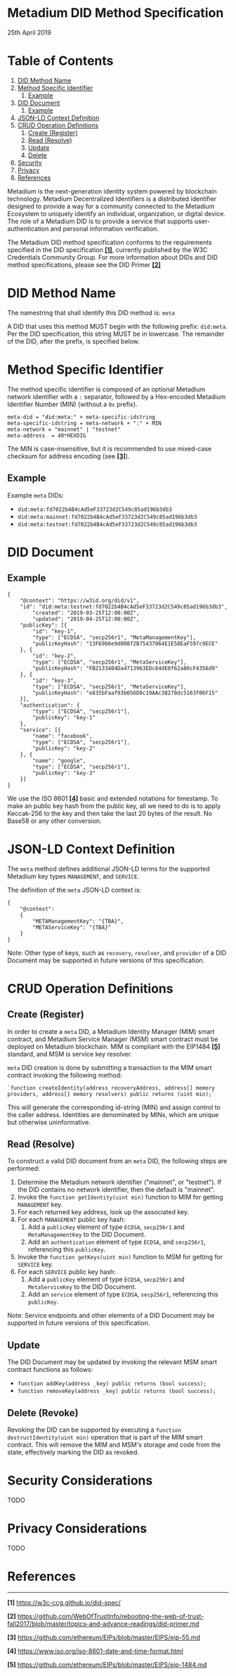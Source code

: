 Metadium DID Method Specification
=================
25th April 2019

# Table of Contents
1. [DID Method Name](#name)
2. [Method Specific Identifier](#identifier)
    1. [Example](#example1)
3. [DID Document](#document)
    1. [Example](#example2)
4. [JSON-LD Context Definition](#ld)
5. [CRUD Operation Definitions](#crud)
    1. [Create (Register)](#create)
    2. [Read (Resolve)](#read)
    3. [Update](#update)
    4. [Delete](#delete)
6. [Security](#security)
7. [Privacy](#privacy)
8. [References](#references)

Metadium is the next-generation identity system powered by blockchain technology. Metadium Decentralized Identifiers is a distributed identifier designed to provide a way for a community connected to the Metadium Ecosystem to uniquely identify an individual, organization, or digital device. The role of a Metadium DID is to provide a service that supports user-authentication and personal information verification. 

The Metadium DID method specification conforms to the requirements specified in 
the DID specification [**[1]**](https://w3c-ccg.github.io/did-spec/), currently published by the 
W3C Credentials Community Group. For more information about DIDs and DID method specifications, 
please see the DID Primer [**[2]**](https://github.com/WebOfTrustInfo/rebooting-the-web-of-trust-fall2017/blob/master/topics-and-advance-readings/did-primer.md)

# DID Method Name <a name="name"></a>

The namestring that shall identify this DID method is: `meta`

A DID that uses this method MUST begin with the following prefix: `did:meta`. Per the DID specification, this string MUST be in lowercase. The remainder of the DID, after the prefix, is specified below.

# Method Specific Identifier <a name="identifier"></a>

The method specific identifier is composed of an optional Metadium network identifier with a `:` separator, followed by a Hex-encoded Metadium Identifier Number (MIN) (without a `0x` prefix).

	meta-did = "did:meta:" + meta-specific-idstring
	meta-specific-idstring = meta-network + ":" + MIN
	meta-network = "mainnet" | "testnet"
	meta-address  = 40*HEXDIG

The MIN is case-insensitive, but it is recommended to use mixed-case checksum for address encoding (see [**[3]**](https://github.com/ethereum/EIPs/blob/master/EIPS/eip-55.md)).

## Example <a name="example1"></a>

Example `meta` DIDs:

 * `did:meta:fd7022b4B4cAd5eF33723d2C549c85ad196b3db3`
 * `did:meta:mainnet:fd7022b4B4cAd5eF33723d2C549c85ad196b3db3`
 * `did:meta:testnet:fd7022b4B4cAd5eF33723d2C549c85ad196b3db3`

# DID Document <a name="document"></a>

## Example <a name="example2"></a>

	{
		"@context": "https://w3id.org/did/v1",
		"id": "did:meta:testnet:fd7022b4B4cAd5eF33723d2C549c85ad196b3db3",
        	"created": "2019-03-25T12:00:00Z",
        	"updated": "2019-04-25T12:00:00Z",
		"publicKey": [{
			"id": "key-1",
			"type": ["ECDSA", "secp256r1", "MetaManagementKey"],
			"publicKeyHash": "13F69b6e9d008f2B75437064E1E58EaF597c9ECE"
		}, {
			"id": "key-2",
			"type": ["ECDSA", "secp256r1", "MetaServiceKey"],
			"publicKeyHash": "FB2133404Da4713963EDc84dE0f62a80cF4356d9"
		}, {
			"id": "key-3",
			"type": ["ECDSA", "secp256r1", "MetaServiceKey"],
			"publicKeyHash": "e835bFaaf93b056D0c19AAc38278dc5163f06F15"
		}],
		"authentication": {
			"type": ["ECDSA", "secp256r1"],
			"publicKey": "key-1"
		},
		"service": [{
			"name": "facebook",
			"type": ["ECDSA", "secp256r1"],
			"publicKey": "key-2"
		}, {
			"name": "google",
			"type": ["ECDSA", "secp256r1"],
			"publicKey": "key-3"
		}]
	}

We use the ISO 8601 [**[4]**](https://www.iso.org/iso-8601-date-and-time-format.html) basic and extended notations for timestamp.
To make an public key hash from the public key, all we need to do is to apply Keccak-256 to the key and then take the last 20 bytes of the result. No Base58 or any other conversion.

# JSON-LD Context Definition <a name="ld"></a>

The `meta` method defines additional JSON-LD terms for the supported Metadium key types `MANAGEMENT`, and `SERVICE`.

The definition of the `meta` JSON-LD context is:

	{
		"@context":
		{
			"METAManagementKey": "{TBA}",
			"METAServiceKey": "{TBA}"
		}
	}

Note: Other type of keys, such as `recovery`, `resolver`, and `provider` of a DID Document may be supported in future versions of this specification.

# CRUD Operation Definitions <a name="crud"></a>

## Create (Register) <a name="create"></a>

In order to create a `meta` DID, a Metadium Identity Manager (MIM) smart contract, and Metadium Service Manager (MSM) smart contract must be deployed on Metadium blockchain.
MIM is compliant with the EIP1484 [**[5]**](https://github.com/ethereum/EIPs/blob/master/EIPS/eip-1484.md) standard, and MSM is service key resolver.

`meta` DID creation is done by submitting a transaction to the MIM smart contract invoking the following method:

    `function createIdentity(address recoveryAddress, address[] memory providers, address[] memory resolvers) public returns (uint min);`

This will generate the corresponding id-string (MIN) and assign control to the caller address. Identities are denominated by MINs, which are unique but otherwise uninformative.

## Read (Resolve) <a name="read"></a>

To construct a valid DID document from an `meta` DID, the following steps are performed:

1. Determine the Metadium network identifier ("mainnet", or "testnet"). If the DID contains no network identifier, then the default is "mainnet".
1. Invoke the `function getIdentity(uint min)` function to MIM for getting `MANAGEMENT` key.
1. For each returned key address, look up the associated key.
1. For each `MANAGEMENT` public key hash:
	1. Add a `publicKey` element of type `ECDSA`, `secp256r1` and `MetaManagementKey` to the DID Document.
    1. Add an `authentication` element of type `ECDSA`, and `secp256r1`, referencing this `publicKey`.
1. Invoke the `function getKeys(uint min)` function to MSM for getting  for `SERVICE` key.
1. For each `SERVICE` public key hash:
	1. Add a `publicKey` element of type `ECDSA`, `secp256r1` and `MetaServiceKey` to the DID Document.
	1. Add an `service` element of type  `ECDSA`, `secp256r1`, referencing this `publicKey`.

Note: Service endpoints and other elements of a DID Document may be supported in future versions of this specification.

## Update <a name="update"></a>

The DID Document may be updated by invoking the relevant MSM smart contract functions as follows:

 * `function addKey(address _key) public returns (bool success);`
 * `function removeKey(address _key) public returns (bool success);`

## Delete (Revoke) <a name="delete"></a>

Revoking the DID can be supported by executing a `function destructIdentity(uint min)` operation that is part of the MIM smart contract. This will remove the MIM and MSM's storage and code from the state, effectively marking the DID as revoked.

# Security Considerations <a name="security"></a>

TODO

# Privacy Considerations <a name="privacy"></a>

TODO

# References <a name="references"></a>
----------

 **[1]** https://w3c-ccg.github.io/did-spec/

 **[2]** https://github.com/WebOfTrustInfo/rebooting-the-web-of-trust-fall2017/blob/master/topics-and-advance-readings/did-primer.md

 **[3]** https://github.com/ethereum/EIPs/blob/master/EIPS/eip-55.md

 **[4]** https://www.iso.org/iso-8601-date-and-time-format.html

 **[5]** https://github.com/ethereum/EIPs/blob/master/EIPS/eip-1484.md
 
